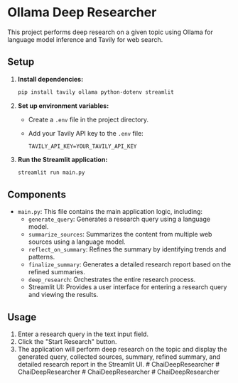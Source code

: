 # Ollama Deep Researcher

This project performs deep research on a given topic using Ollama for language model inference and Tavily for web search.

## Setup

1.  **Install dependencies:**

    ```bash
    pip install tavily ollama python-dotenv streamlit
    ```

2.  **Set up environment variables:**
    *   Create a `.env` file in the project directory.
    *   Add your Tavily API key to the `.env` file:

        ```
        TAVILY_API_KEY=YOUR_TAVILY_API_KEY
        ```

3.  **Run the Streamlit application:**

    ```bash
    streamlit run main.py
    ```

## Components

*   `main.py`: This file contains the main application logic, including:
    *   `generate_query`: Generates a research query using a language model.
    *   `summarize_sources`: Summarizes the content from multiple web sources using a language model.
    *   `reflect_on_summary`: Refines the summary by identifying trends and patterns.
    *   `finalize_summary`: Generates a detailed research report based on the refined summaries.
    *   `deep_research`: Orchestrates the entire research process.
    *   Streamlit UI: Provides a user interface for entering a research query and viewing the results.

## Usage

1.  Enter a research query in the text input field.
2.  Click the "Start Research" button.
3.  The application will perform deep research on the topic and display the generated query, collected sources, summary, refined summary, and detailed research report in the Streamlit UI.
#   C h a i D e e p R e s e a r c h e r  
 #   C h a i D e e p R e s e a r c h e r  
 #   C h a i D e e p R e s e a r c h e r  
 #   C h a i D e e p R e s e a r c h e r  
 